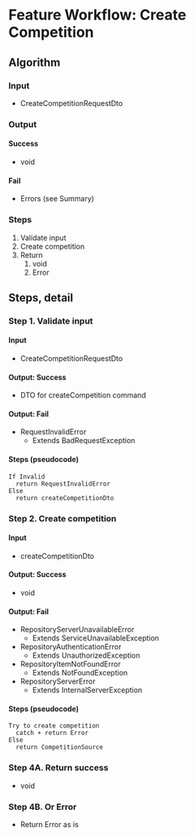 # Feature Workflow: Create Competition

## Algorithm

### Input

- CreateCompetitionRequestDto

### Output

#### Success

- void

#### Fail

- Errors (see Summary)

### Steps

1. Validate input
2. Create competition
3. Return
   1. void
   2. Error

## Steps, detail

### Step 1. Validate input

#### Input

- CreateCompetitionRequestDto

#### Output: Success

- DTO for createCompetition command

#### Output: Fail

- RequestInvalidError
  - Extends BadRequestException

#### Steps (pseudocode)

```
If Invalid
  return RequestInvalidError
Else
  return createCompetitionDto
```

### Step 2. Create competition

#### Input

- createCompetitionDto

#### Output: Success

- void

#### Output: Fail

- RepositoryServerUnavailableError
  - Extends ServiceUnavailableException
- RepositoryAuthenticationError
  - Extends UnauthorizedException
- RepositoryItemNotFoundError
  - Extends NotFoundException
- RepositoryServerError
  - Extends InternalServerException

#### Steps (pseudocode)

```
Try to create competition
  catch + return Error
Else
  return CompetitionSource
```

### Step 4A. Return success

- void

### Step 4B. Or Error

- Return Error as is
